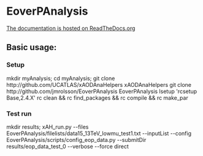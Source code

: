 # EoverPAnalysis

<a href="http://eoverp.readthedocs.io/en/latest/">The documentation is hosted on ReadTheDocs.org</a> 

<h2>Basic usage:</h2>

<h3>Setup</h3>
mkdir myAnalysis; cd myAnalysis;
git clone http://github.com/UCATLAS/xAODAnaHelpers xAODAnaHelpers
git clone http://github.com/jmrolsson/EoverPAnalysis EoverPAnalysis
lsetup 'rcsetup Base,2.4.X'
rc clean && rc find_packages && rc compile && rc make_par

<h3>Test run</h3>
mkdir results; xAH_run.py --files EoverPAnalysis/filelists/data15_13TeV_lowmu_test1.txt --inputList --config EoverPAnalysis/scripts/config_eop_data.py --submitDir results/eop_data_test_0 --verbose --force direct
